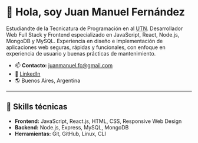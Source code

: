 # 👋 Hola, soy Juan Manuel Fernández

Estudiandte de la Tecnicatura de Programación en al [UTN](https://sceu.frba.utn.edu.ar/e-learning/). Desarrollador Web Full Stack y Frontend especializado en JavaScript, React, Node.js, MongoDB y MySQL. Experiencia en diseño e implementación de aplicaciones web seguras, rápidas y funcionales, con enfoque en experiencia de usuario y buenas prácticas de mantenimiento.

- 📫 **Contacto:** juanmanuel.fc@gmail.com
- 💼 [LinkedIn](https://www.linkedin.com/in/fernandez-juanmanuel/)
- 🌎 Buenos Aires, Argentina

---

## 🚀 Skills técnicas

- **Frontend:** JavaScript, React.js, HTML, CSS, Responsive Web Design
- **Backend:** Node.js, Express, MySQL, MongoDB
- **Herramientas:** Git, GitHub, Linux, CLI
